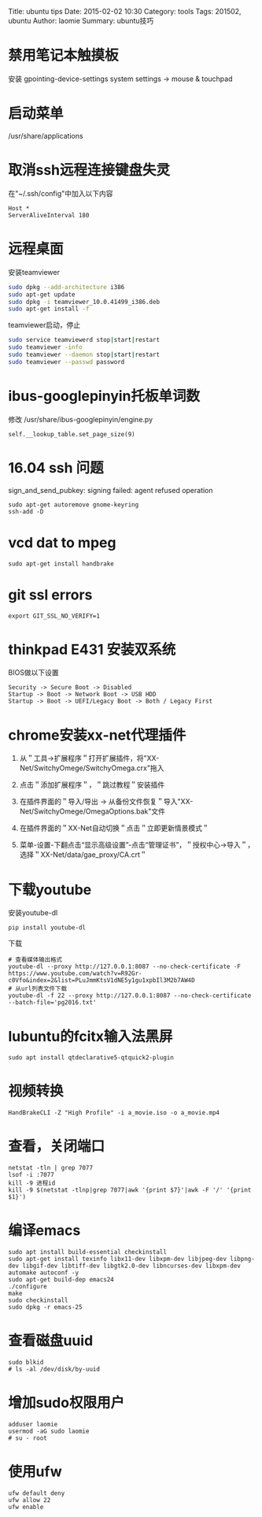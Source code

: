 Title: ubuntu tips
Date: 2015-02-02 10:30
Category: tools
Tags: 201502, ubuntu
Author: laomie
Summary: ubuntu技巧

禁用笔记本触摸板
=================================
安装 gpointing-device-settings
system settings -> mouse & touchpad

启动菜单
=========================================
/usr/share/applications

取消ssh远程连接键盘失灵
=========================================
在"~/.ssh/config"中加入以下内容
```
Host *
ServerAliveInterval 180
```

远程桌面
===========================
安装teamviewer
```bash
sudo dpkg --add-architecture i386
sudo apt-get update
sudo dpkg -i teamviewer_10.0.41499_i386.deb
sudo apt-get install -f
```

teamviewer启动，停止
```bash
sudo service teamviewerd stop|start|restart
sudo teamviewer -info
sudo teamviewer --daemon stop|start|restart
sudo teamviewer --passwd password
```

ibus-googlepinyin托板单词数
===============================
修改 /usr/share/ibus-googlepinyin/engine.py
```
self.__lookup_table.set_page_size(9)
```

16.04 ssh 问题
=========================
sign_and_send_pubkey: signing failed: agent refused operation
```
sudo apt-get autoremove gnome-keyring
ssh-add -D
```

vcd dat to mpeg
=========================
```
sudo apt-get install handbrake
```

git ssl errors
=========================
```
export GIT_SSL_NO_VERIFY=1
```

thinkpad E431 安装双系统
=====================================
BIOS做以下设置
```
Security -> Secure Boot -> Disabled
Startup -> Boot -> Network Boot -> USB HDD
Startup -> Boot -> UEFI/Legacy Boot -> Both / Legacy First
```

chrome安装xx-net代理插件
============================================
1. 从＂工具->扩展程序＂打开扩展插件，将"XX-Net/SwitchyOmege/SwitchyOmega.crx"拖入

2. 点击＂添加扩展程序＂，＂跳过教程＂安装插件

3. 在插件界面的＂导入/导出 -> 从备份文件恢复＂导入"XX-Net/SwitchyOmege/OmegaOptions.bak"文件

4. 在插件界面的＂XX-Net自动切换＂点击＂立即更新情景模式＂

5. 菜单-设置-下翻点击“显示高级设置”-点击“管理证书”，＂授权中心->导入＂，选择＂XX-Net/data/gae_proxy/CA.crt＂

下载youtube
=========================
安装youtube-dl
```
pip install youtube-dl
```
下载
```
# 查看媒体输出格式
youtube-dl --proxy http://127.0.0.1:8087 --no-check-certificate -F https://www.youtube.com/watch?v=R92Gr-c0Vfo&index=2&list=PLuJmmKtsV1dNE5y1gu1xpbIl3M2b7AW4D
# 从url列表文件下载
youtube-dl -f 22 --proxy http://127.0.0.1:8087 --no-check-certificate --batch-file='pg2016.txt'
```

lubuntu的fcitx输入法黑屏
=========================
```
sudo apt install qtdeclarative5-qtquick2-plugin
```

视频转换
==================
```
HandBrakeCLI -Z "High Profile" -i a_movie.iso -o a_movie.mp4
```

查看，关闭端口
==========
```
netstat -tln | grep 7077
lsof -i :7077
kill -9 进程id
kill -9 $(netstat -tlnp|grep 7077|awk '{print $7}'|awk -F '/' '{print $1}')
```

编译emacs
=============
```
sudo apt install build-essential checkinstall
sudo apt-get install texinfo libx11-dev libxpm-dev libjpeg-dev libpng-dev libgif-dev libtiff-dev libgtk2.0-dev libncurses-dev libxpm-dev automake autoconf -y
sudo apt-get build-dep emacs24
./configure
make
sudo checkinstall
sudo dpkg -r emacs-25
```

查看磁盘uuid
===================
```
sudo blkid
# ls -al /dev/disk/by-uuid
```

增加sudo权限用户
=====================
```
adduser laomie
usermod -aG sudo laomie
# su - root
```

使用ufw
===============
```
ufw default deny 
ufw allow 22
ufw enable
```
